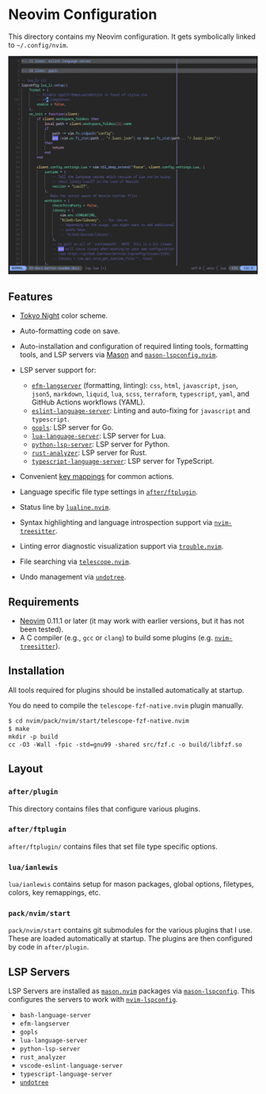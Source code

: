 # Neovim Configuration

This directory contains my Neovim configuration. It gets symbolically linked to
`~/.config/nvim`.

![Neovim](./nvim.png)

## Features

- [Tokyo Night](https://github.com/folke/tokyonight.nvim) color scheme.
- Auto-formatting code on save.
- Auto-installation and configuration of required linting tools, formatting
  tools, and LSP servers via [Mason](https://github.com/mason-org/mason.nvim)
  and
  [`mason-lspconfig.nvim`](https://github.com/mason-org/mason-lspconfig.nvim).
- LSP server support for:

    - [`efm-langserver`](https://github.com/mattn/efm-langserver) (formatting,
      linting): `css`, `html`, `javascript`, `json`, `json5`, `markdown`,
      `liquid`, `lua`, `scss`, `terraform`, `typescript`, `yaml`, and GitHub
      Actions workflows (YAML).
    - [`eslint-language-server`](https://github.com/hrsh7th/vscode-langservers-extracted):
      Linting and auto-fixing for `javascript` and `typescript`.
    - [`gopls`](https://github.com/golang/tools/tree/master/gopls): LSP server
      for Go.
    - [`lua-language-server`](https://github.com/luals/lua-language-server): LSP
      server for Lua.
    - [`python-lsp-server`](https://github.com/python-lsp/python-lsp-server):
      LSP server for Python.
    - [`rust-analyzer`](https://rust-analyzer.github.io/): LSP server for Rust.
    - [`typescript-language-server`](https://github.com/typescript-language-server/typescript-language-server):
      LSP server for TypeScript.

- Convenient [key mappings](./lua/ianlewis/remap.lua) for common actions.
- Language specific file type settings in [`after/ftplugin`](./after/ftplugin).
- Status line by [`lualine.nvim`](https://github.com/nvim-lualine/lualine.nvim).
- Syntax highlighting and language introspection support via
  [`nvim-treesitter`](https://github.com/nvim-treesitter/nvim-treesitter).
- Linting error diagnostic visualization support via
  [`trouble.nvim`](https://github.com/folke/trouble.nvim).
- File searching via
  [`telescope.nvim`](https://github.com/nvim-telescope/telescope.nvim).
- Undo management via [`undotree`](https://github.com/mbbill/undotree).

## Requirements

- [Neovim](https://neovim.io) 0.11.1 or later (it may work with earlier
  versions, but it has not been tested).
- A C compiler (e.g., `gcc` or `clang`) to build some plugins (e.g.
  [`nvim-treesitter`](https://github.com/nvim-treesitter/nvim-treesitter)).

## Installation

All tools required for plugins should be installed automatically at startup.

You do need to compile the `telescope-fzf-native.nvim` plugin manually.

```shell
$ cd nvim/pack/nvim/start/telescope-fzf-native.nvim
$ make
mkdir -p build
cc -O3 -Wall -fpic -std=gnu99 -shared src/fzf.c -o build/libfzf.so
```

## Layout

### `after/plugin`

This directory contains files that configure various plugins.

### `after/ftplugin`

`after/ftplugin/` contains files that set file type specific options.

### `lua/ianlewis`

`lua/ianlewis` contains setup for mason packages, global options, filetypes,
colors, key remappings, etc.

### `pack/nvim/start`

`pack/nvim/start` contains git submodules for the various plugins that I use.
These are loaded automatically at startup. The plugins are then configured by
code in `after/plugin`.

## LSP Servers

LSP Servers are installed as
[`mason.nvim`](https://github.com/williamboman/mason.nvim) packages via
[`mason-lspconfig`](https://github.com/williamboman/mason-lspconfig.nvim). This
configures the servers to work with
[`nvim-lspconfig`](https://github.com/neovim/nvim-lspconfig).

- `bash-language-server`
- `efm-langserver`
- `gopls`
- `lua-language-server`
- `python-lsp-server`
- `rust_analyzer`
- `vscode-eslint-language-server`
- `typescript-language-server`
- [`undotree`](https://github.com/mbbill/undotree)
